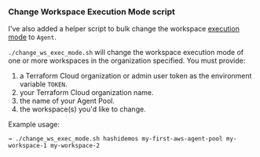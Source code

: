 ### Change Workspace Execution Mode script

I've also added a helper script to bulk change the workspace [execution mode](https://www.terraform.io/docs/cloud/workspaces/settings.html#execution-mode) to `Agent`.

`./change_ws_exec_mode.sh` will change the workspace execution mode of one or more workspaces in the organization specified. You must provide:
1. a Terraform Cloud organization or admin user token as the environment variable `TOKEN`.
2. your Terraform Cloud organization name.
3. the name of your Agent Pool.
4. the workspace(s) you'd like to change.

Example usage:
```
→ ./change_ws_exec_mode.sh hashidemos my-first-aws-agent-pool my-workspace-1 my-workspace-2
```
